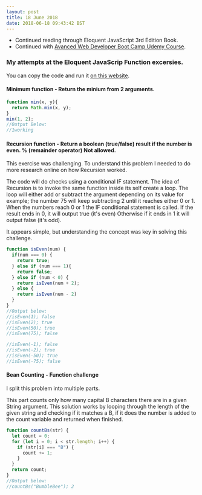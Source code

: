 ```yaml
---
layout: post
title: 18 June 2018 
date: 2018-06-18 09:43:42 BST
---
```

+ Continued reading through Eloquent JavaScript 3rd Edition Book.
+ Continued with [Avanced Web Developer Boot Camp Udemy Course](https://www.udemy.com/the-advanced-web-developer-bootcamp).
 
### My attempts at the Eloquent JavaScrip Function excersies. 
You can copy the code and run it [on this website](https://repl.it/languages/javascript). 

#### Minimum function - Return the minium from 2 arguments.
```javascript
function min(x, y){
  return Math.min(x, y);
}
min(1, 2);
//Output Below:
//1working
```

#### Recursion function - Return a boolean (true/false) result if the number is even. % (remainder operator) Not allowed.
This exercise was challenging. To understand this problem I needed to do more research online on how Recursion worked.

The code will do checks using a conditional IF statement. The idea of Recursion is to invoke the same function inside its self create a loop. The loop will either add or subtract the argument depending on its value for example; the number 75 will keep subtracting 2 until it reaches either 0 or 1. When the numbers reach 0 or 1 the IF conditional statement is called. If the result ends in 0, it will output true (it's even) Otherwise if it ends in 1 it will output false (it's odd).

It appears simple, but understanding the concept was key in solving this challenge. 

```javascript
function isEven(num) {
  if(num === 0) {
    return true;
  } else if (num === 1){
    return false;
  } else if (num < 0) {
    return isEven(num + 2);
  } else {
    return isEven(num - 2)
  }
}
//Output below:
//isEven(1); false
//isEven(2); true
//isEven(50); true
//isEven(75); false

//isEven(-1); false
//isEven(-2); true
//isEven(-50); true
//isEven(-75); false
```
#### Bean Counting - Function challenge 
I split this problem into multiple parts.

This part counts only how many capital B characters there are in a given String argument. This solution works by looping through the length of the given string and checking if it matches a B, if it does the number is added to the count variable and returned when finished. 

```javascript
function countBs(str) {
  let count = 0;
  for (let i = 0; i < str.length; i++) {
    if (str[i] === "B") {
      count += 1;
    }
  }
  return count;
}
//Output below:
//countBs("BumbleBee"); 2
```
